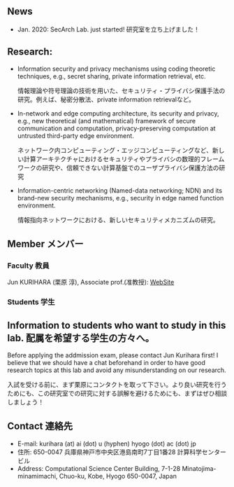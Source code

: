 ## News

- Jan. 2020: SecArch Lab. just started! 研究室を立ち上げました！

## Research:

- Information security and privacy mechanisms using coding theoretic techniques, e.g., secret sharing, private information retrieval, etc.
  
  情報理論や符号理論の技術を用いた、セキュリティ・プライバシ保護手法の研究。例えば、秘密分散法、private information retrievalなど。

- In-network and edge computing architecture, its security and privacy, e.g., new theoretical (and mathematical) framework of secure communication and computation, privacy-preserving computation at untrusted third-party edge environment.

  ネットワーク内コンピューティング・エッジコンピューティングなど、新しい計算アーキテクチャにおけるセキュリティやプライバシの数理的フレームワークの研究や、信頼できない計算基盤でのユーザプライバシ保護方法の研究

- Information-centric networking (Named-data networking; NDN) and its brand-new security mechanisms, e.g., security in edge named function environment.

  情報指向ネットワークにおける、新しいセキュリティメカニズムの研究。

## Member メンバー

### Faculty 教員
Jun KURIHARA (栗原 淳), Associate prof.(准教授): [WebSite](https://junkurihara.github.io)

### Students 学生

## Information to students who want to study in this lab. 配属を希望する学生の方々へ。

Before applying the addmission exam, please contact Jun Kurihara first! I believe that we should have a chat beforehand in order to have good research topics at this lab and avoid any misunderstanding on our research.

入試を受ける前に、まず栗原にコンタクトを取って下さい。より良い研究を行うためにも、この研究室での研究に対する誤解を避けるためにも、まずはぜひ相談しましょう！


## Contact 連絡先

- E-mail: kurihara (at) ai (dot) u (hyphen) hyogo (dot) ac (dot) jp
- 住所: 650-0047 兵庫県神戸市中央区港島南町7丁目1番28 計算科学センタービル
- Address: Computational Science Center Building, 7-1-28 Minatojima-minamimachi, Chuo-ku, Kobe, Hyogo 650-0047, Japan
